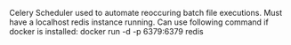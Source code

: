 Celery Scheduler used to automate reoccuring batch file executions.
Must have a localhost redis instance running.
Can use following command if docker is installed:
docker run -d -p 6379:6379 redis
